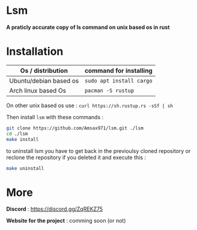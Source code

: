 # Lsm

**A praticly accurate copy of ls command on unix based os in rust**

# Installation

| Os / distribution | command for installing |
|-------------------|------------------------|
|Ubuntu/debian based os|`sudo apt install cargo`|
|Arch linux based Os|`pacman -S rustup`|

On other unix based os use : `curl https://sh.rustup.rs -sSf | sh`

Then install `lsm` with these commands :
```sh
git clone https://github.com/Amsax971/lsm.git ./lsm
cd ./lsm
make install
```

to uninstall lsm you have to get back in the previoulsy cloned repository or reclone the repository if you deleted it and execute this :

```sh
make uninstall
```

# More

**Discord** : https://discord.gg/ZqREKZ75

**Website for the project** : comming soon (or not)

